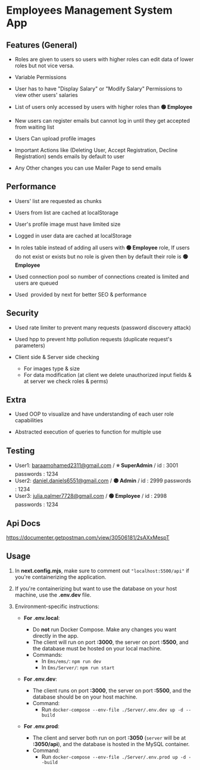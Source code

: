 # Employees Management System App 

## Features (General)

- Roles are given to users so users with higher roles can edit data of lower roles but not vice versa.

- Variable Permissions 

- User has to have "Display Salary" or "Modify Salary" Permissions to view other users' salaries

- List of users only accessed by users with higher roles than **🟢 Employee**

- New users can register emails but cannot log in until they get accepted from waiting list 

- Users Can upload profile images

- Important Actions like (Deleting User, Accept Registration, Decline Registration) sends emails by default to user

- Any Other changes you can use Mailer Page to send emails

## Performance 

- Users' list are requested as chunks

- Users from list are cached at localStorage

- User's profile image must have limited size

- Logged in user data are cached at localStorage

- In roles table instead of adding all users with **🟢 Employee** role, If users do not exist or exists but no role is given then by default their role is **🟢 Employee**

- Used connection pool so number of connections created is limited and users are queued

- Used <Image> provided by next for better SEO & performance

## Security 

- Used rate limiter to prevent many requests (password discovery attack)

- Used hpp to prevent http pollution requests (duplicate request's parameters)

- Client side & Server side checking 
    - For images type & size
    - For data modification (at client we delete unauthorized input fields & at server we check roles & perms)

## Extra

- Used OOP to visualize and have understanding of each user role capabilities

- Abstracted execution of queries to function for multiple use

## Testing

- User1: baraamohamed2311@gmail.com / **⭐ SuperAdmin** / id : 3001 passwords : 1234
- User2: daniel.daniels6551@gmail.com / **🟣 Admin** / id : 2999 passwords : 1234 
- User3: julia.palmer7728@gmail.com / **🟢 Employee** / id : 2998 passwords : 1234


## Api Docs

https://documenter.getpostman.com/view/30506181/2sAXxMespT



## Usage 


1. In **next.config.mjs**, make sure to comment out `"localhost:5500/api"` if you're containerizing the application.

2. If you're containerizing but want to use the database on your host machine, use the **.env.dev** file.

3. Environment-specific instructions:
   
   - **For .env.local**:
     - Do **not** run Docker Compose. Make any changes you want directly in the app.
     - The client will run on port **:3000**, the server on port **:5500**, and the database must be hosted on your local machine.
     - Commands:
       - In `Ems/ems/`: `npm run dev`
       - In `Ems/Server/`: `npm run start`

   - **For .env.dev**:
     - The client runs on port **:3000**, the server on port **:5500**, and the database should be on your host machine.
     - Command:
       - Run `docker-compose --env-file ./Server/.env.dev up -d --build`

   - **For .env.prod**:
     - The client and server both run on port **:3050** (`server` will be at **:3050/api**), and the database is hosted in the MySQL container.
     - Command:
       - Run `docker-compose --env-file ./Server/.env.prod up -d --build`

